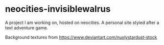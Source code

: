 # neocities-invisiblewalrus

A project I am working on, hosted on neocities. A personal site styled after a text adventure game.

Background textures from https://www.deviantart.com/nuxlystardust-stock
